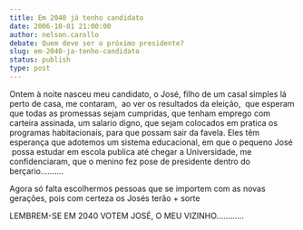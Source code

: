 ```yaml
---
title: Em 2040 já tenho candidato 
date: 2006-10-01 21:00:00
author: nelson.carollo
debate: Quem deve ser o próximo presidente?
slug: em-2040-ja-tenho-candidato
status: publish 
type: post
---
```


Ontem à noite nasceu meu candidato, o José, filho de um casal simples lá perto de casa, me contaram,  ao ver os resultados da eleição,  que esperam que todas as promessas sejam cumpridas, que tenham emprego com carteira assinada, um salario digno, que sejam colocados em pratica os programas habitacionais, para que possam sair da favela. Eles têm esperança que adotemos um sistema educacional, em que o pequeno José  possa estudar em escola publica até chegar a Universidade, me confidenciaram, que o menino fez pose de presidente dentro do berçario..........


Agora só falta escolhermos pessoas que se importem com as novas gerações, pois com certeza os Josés terão + sorte


LEMBREM-SE EM 2040 VOTEM JOSÉ, O MEU VIZINHO............


